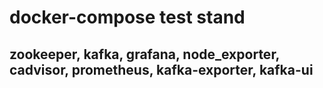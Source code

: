 # docker-compose test stand
## zookeeper, kafka, grafana, node_exporter, cadvisor, prometheus, kafka-exporter, kafka-ui